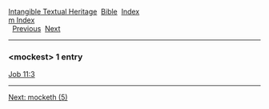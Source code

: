 [Intangible Textual Heritage](../../index)  [Bible](../index) 
[Index](index)   
[m Index](_m_)  
  [Previous](c07519)  [Next](c07521) 

------------------------------------------------------------------------

### &lt;mockest&gt; 1 entry

[Job 11:3](../kjv/job011.htm#003)  

------------------------------------------------------------------------

[Next: mocketh (5)](c07521)
